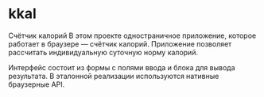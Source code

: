 # kkal
Счётчик калорий
В этом проекте одностраничное приложение, которое работает в браузере — счётчик калорий. Приложение позволяет рассчитать индивидуальную суточную норму калорий.

Интерфейс состоит из формы с полями ввода и блока для вывода результата. В эталонной реализации используются нативные браузерные API.

